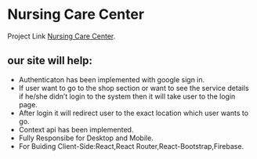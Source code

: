 # Nursing Care Center

Project Link [ Nursing Care Center](https://nursing-care-f2dfb.web.app).

## our site will help:
-	Authenticaton has been implemented with google sign in.
-	If user want to go to the shop section or want to see the service details if   he/she didn’t login to the system then it will take user to the login page.
-	After login it will redirect user to the exact  location which user wants to go.
-	Context api  has been implemented.
-	Fully  Responsibe  for Desktop and Mobile.
-	For Buiding Client-Side:React,React Router,React-Bootstrap,Firebase.
